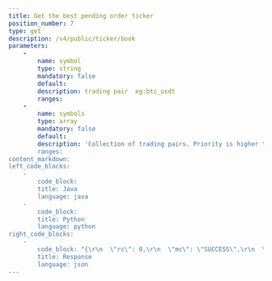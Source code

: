 ```yaml
---
title: Get the best pending order ticker
position_number: 7
type: get
description: /v4/public/ticker/book
parameters:
    -
        name: symbol
        type: string
        mandatory: false
        default:
        description: trading pair  eg:btc_usdt
        ranges:
    -
        name: symbols
        type: array
        mandatory: false
        default:
        description: 'Collection of trading pairs. Priority is higher than symbol. eg: btc_usdt,eth_usdt''
        ranges:
content_markdown:
left_code_blocks:
    -
        code_block:
        title: Java
        language: java
    -
        code_block:
        title: Python
        language: python
right_code_blocks:
    -
        code_block: "{\r\n  \"rc\": 0,\r\n  \"mc\": \"SUCCESS\",\r\n  \"ma\": [],\r\n  \"result\": [\r\n    {\r\n      \"s\": \"btc_usdt\",  //symbol\r\n      \"ap\": null,  //asks price(sell one price)\r\n      \"aq\": null,  //asks qty(sell one quantity)\r\n      \"bp\": null,   //bids price(buy one price)\r\n      \"bq\": null    //bids qty(buy one quantity)\r\n    }\r\n  ]\r\n}"
        title: Response
        language: json
---
```

